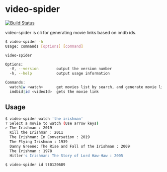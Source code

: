 # video-spider

[![Build Status](https://travis-ci.org/joemccann/dillinger.svg?branch=master)](https://travis-ci.org/joemccann/dillinger)

video-spider is cli for generating movie links based on imdb ids.

```sh
$ video-spider -h
Usage: commands [options] [command]

video-spider

Options:
  -V, --version        output the version number
  -h, --help           output usage information

Commands:
  watch|w <watch>      get movies list by search, and generate movie link
  imdbid|id <videoId>  gets the movie link
```

## Usage

```sh
$ video-spider watch 'the irishman'
? Select a movie to watch (Use arrow keys)
> The Irishman : 2019
  Kill the Irishman : 2011
  The Irishman: In Conversation : 2019
  The Flying Irishman : 1939
  Danny Greene: The Rise and Fall of the Irishman : 2009
  The Irishman : 1978
  Hitler's Irishman: The Story of Lord Haw-Haw : 2005
```

```sh
$ video-spider id tt0120689
```
